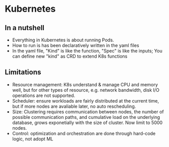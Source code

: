 # Kubernetes

## In a nutshell
- Everything in Kubernetes is about running Pods.
- How to run is has been declaratively written in the yaml files
- In the yaml file, "Kind" is like the function, "Spec" is like the inputs; You can define new "kind" as CRD to extend K8s functions

## Limitations
- Resource management: K8s understand & manage CPU and memory well, but for other types of resource, e.g. network bandwidth, disk I/O operations are not supported. 
- Scheduler: ensure workloads are fairly distributed at the current time, but if more nodes are avaliable later, no auto rescheduling.
- Size: Clustering requires communication between nodes, the number of possible communication paths, and cumulative load on the underlying database, grows exponetially with the size of cluster. Now limit to 5000 nodes.
- Control: optimization and orchestration are done through hard-code logic, not adopt ML
